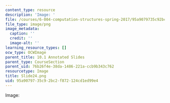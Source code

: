 ```yaml
---
content_type: resource
description: 'Image: '
file: /courses/6-004-computation-structures-spring-2017/95a9079735c92bc2f872124cd1ed99e4_Slide24.png
file_type: image/png
image_metadata:
  caption: ''
  credit: ''
  image-alt: ''
learning_resource_types: []
ocw_type: OCWImage
parent_title: 10.1 Annotated Slides
parent_type: CourseSection
parent_uid: 76b26f4e-38da-1486-221a-ccb9b343c762
resourcetype: Image
title: Slide24.png
uid: 95a90797-35c9-2bc2-f872-124cd1ed99e4
---
```

Image: 

